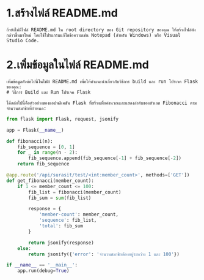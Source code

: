 # 1.สร้างไฟล์ README.md 

    ถ้ายังไม่มีไฟล์ README.md ใน root directory ของ Git repository ของคุณ ให้สร้างไฟล์ดังกล่าวขึ้นมาใหม่ โดยใช้โปรแกรมแก้ไขข้อความเช่น Notepad (สำหรับ Windows) หรือ Visual Studio Code.

# 2.เพิ่มข้อมูลในไฟล์ README.md

    เพิ่มข้อมูลดังต่อไปนี้ในไฟล์ README.md เพื่อให้คำแนะนำเกี่ยวกับวิธีการ build และ run โปรเจค Flask ของคุณ:
    # วิธีการ Build และ Run โปรเจค Flask

    โค้ดต่อไปนี้คือตัวอย่างของแอปพลิเคชัน Flask ที่สร้างเพื่อคำนวณและแสดงลำดับของตัวเลข Fibonacci ตามจำนวนสมาชิกที่กำหนด:

```python
from flask import Flask, request, jsonify

app = Flask(__name__)

def fibonacci(n):
    fib_sequence = [0, 1]
    for _ in range(n - 2):
        fib_sequence.append(fib_sequence[-1] + fib_sequence[-2])
    return fib_sequence

@app.route('/api/surasit/test/<int:member_count>', methods=['GET'])
def get_fibonacci(member_count):
    if 1 <= member_count <= 100:
        fib_list = fibonacci(member_count)
        fib_sum = sum(fib_list)

        response = {
            'member-count': member_count,
            'sequence': fib_list,
            'total': fib_sum
        }

        return jsonify(response)
    else:
        return jsonify({'error': 'จำนวนสมาชิกต้องอยู่ระหว่าง 1 และ 100'})

if __name__ == '__main__':
    app.run(debug=True)
